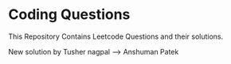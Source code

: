 # Coding Questions
This Repository Contains Leetcode Questions and their solutions.

New solution by Tusher nagpal --> Anshuman Patek


